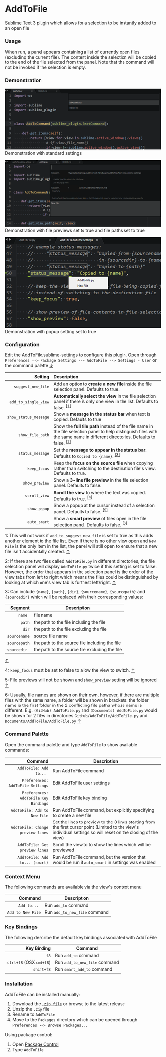 # AddToFile

[Sublime Text](https://www.sublimetext.com "Sublime Text") 3 plugin which allows for a selection to be instantly added to an open file


### Usage

When run, a panel appears containing a list of currently open files (excluding the current file). The content inside the selection will be copied to the end of the file selected from the panel. Note that the command will not be invoked if the selection is empty.


### Demonstration

![demo-1](assets/demonstration-1.png)
Demonstration with standard settings

![demo-2](assets/demonstration-2.png)
Demonstration with file previews set to true and file paths set to true

![demo-3](assets/demonstration-3.png)
Demonstration with popup setting set to true


### Configuration

Edit the AddToFile.sublime-settings to configure this plugin. Open through `Preferences --> Package Settings --> AddToFile --> Settings - User` or the command palette <a id="config1">[↓](#commandpalette)</a>

Setting                    | Description
--------------------------:|:------------
`suggest_new_file`         |Add an option to **create a new file** inside the file selection panel. Defaults to true.
`add_to_single_view`       |**Automatically select the view** in the file selection panel if there is only one view in the list. Defaults to false. <sup id="text1">[[1]](#footnote1)</sup>
`show_status_message`      |Show a **message in the status bar** when text is copied. Defaults to true
`show_file_path`           |Show the **full file path** instead of the file name in the file selection panel to help distinguish files with the same name in different directories. Defaults to false. <sup id="text2">[[2]](#footnote2)</sup>
`status_message`           |Set the **message to appear in the status bar**. Defaults to `Copied to {name}`. <sup id="text3">[[3]](#footnote3)</sup>
`keep_focus`               |Keep the **focus on the source file** when copying rather than switching to the destination file's view. Defaults to true.
`show_preview`             |Show a **3-line file preview** in the file selection panel. Defaults to false.
`scroll_view`              |**Scroll the view** to where the text was copied. Defaults to true. <sup id="text4">[[4]](#footnote4)</sup>
`show_popup`               |Show a popup at the cursor instead of a selection panel. Defaults to false. <sup id="text5">[[5]](#footnote5)</sup>
`auto_smart`               |Show a **smart preview** of files open in the file selection panel. Defaults to false. <sup id="text6">[[6]](#footnote6)</sup>

<a name="footnote1">1</a>: This will not work if `add_to_suggest_new_file` is set to true as this adds another element to the file list. Even if there is no other view open and `New File` is the only item in the list, the panel will still open to ensure that a new file isn't accidentally created. [↑](#text1)

<a name="footnote2">2</a>: If there are two files called `AddToFile.py` in different directories, the file selection panel will display `AddToFile.py` twice if this setting is set to false. However, the order that appears in the selection panel is the order of the view tabs from left to right which means the files could be distinguished by looking at which one's view tab is furthest left/right. [↑](#text2)

<a name="footnote3">3</a>: Can include `{name}`, `{path}`, `{dir}`, `{sourcename}`, `{sourcepath}` and `{sourcedir}` which will be replaced with their corresponding values:

Segment     |Description
-----------:|--------------
 `name `     |file name
 `path`      |the path to the file including the file
 `dir`       |the path to the file excluding the file
 `sourcename`|source file name
 `sourcepath`|the path to the source file including the file
 `sourcedir `|the path to the source file excluding the file

 [↑](#text3)

<a name="footnote4">4</a>: `keep_focus` must be set to false to allow the view to switch.  [↑](#text4)

<a name="footnote5">5</a>: File previews will not be shown and `show_preview` setting will be ignored  [↑](#text5)

<a name="footnote6">6</a>: Usually, file names are shown on their own, however, if there are multiple files with the same name, a folder will be shown in brackets: the folder name is the first folder in the 2 conflicting file paths whose name is different. E.g. `(GitHub) AddToFile.py` and `(Documents) AddToFile.py` would be shown for 2 files in directories `GitHub/AddToFile/AddToFile.py` and `Documents/AddToFile/AddToFile.py`  [↑](#text6)


### Command Palette<a name="commandpalette"></a>

Open the command palette and type `AddToFile` to show available commands:

Command                                |Description
--------------------------------------:|--------------
 `AddToFile: Add to... `               |Run AddToFile command
 `Preferences: AddToFile Settings`     |Edit AddToFile user settings
 `Preferences: AddToFile Key Bindings` |Edit AddToFile key binding
 `AddToFile: Add to New File`          |Run AddToFile command, but explicitly specifying to create a new file
 `AddToFile: Change preview lines`     |Set the lines to preview to the 3 lines starting from the first cursor point (Limited to the view's individual settings so will reset on the closing of the view)
 `AddToFile: Get preview lines`        |Scroll the view to to show the lines which will be previewed
 `AddToFile: Add to... (smart)`        |Run AddToFile command, but the version that would be run if `auto_smart` in settings was enabled


### Context Menu

The following commands are available via the view's context menu

Command                     |Description
---------------------------:|--------------
 `Add to... `               |Run `add_to` command
 `Add to New File`          |Run `add_to_new_file` command


### Key Bindings

The following describe the default key bindings associated with AddToFile

Key Binding              |Command
------------------------:|--------------
 `f8`                    |Run `add_to` command
 `ctrl+f8` (OSX `cmd+f8`)|Run `add_to_new_file` command
 `shift+f8`              |Run `smart_add_to` command


### Installation

AddToFile can be installed manually:
1. Download the [`.zip file`](https://github.com/nchauhan890/AddToFile/archive/master.zip "AddToFile.zip") or browse to the latest release
2. Unzip the `.zip` file
3. Rename to `AddToFile`
4. Move to the `Packages` directory which can be opened through `Preferences --> Browse Packages...`

Using package control:
1. Open [Package Control](https://packagecontrol.io/ "Package Control")
2. Type `AddToFile`
